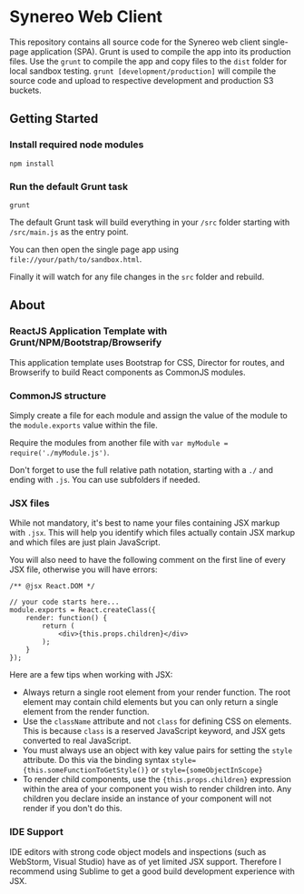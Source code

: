 # Synereo Web Client

This repository contains all source code for the Synereo web client single-page application (SPA). Grunt is used to compile the app into its production files. Use the `grunt` to compile the app and copy files to the `dist` folder for local sandbox testing. `grunt [development/production]` will compile the source code and upload to respective development and production S3 buckets.

## Getting Started
### Install required node modules

`npm install`

### Run the default Grunt task

`grunt`

The default Grunt task will build everything in your `/src` folder starting with `/src/main.js` as the entry point.

You can then open the single page app using `file://your/path/to/sandbox.html`.

Finally it will watch for any file changes in the `src` folder and rebuild.

## About
### ReactJS Application Template with Grunt/NPM/Bootstrap/Browserify

This application template uses Bootstrap for CSS, Director for routes, and Browserify to build React components as CommonJS modules.

### CommonJS structure

Simply create a file for each module and assign the value of the module to the `module.exports` value within the file.

Require the modules from another file with `var myModule = require('./myModule.js')`.

Don't forget to use the full relative path notation, starting with a `./` and ending with `.js`. You can use subfolders if needed.

### JSX files

While not mandatory, it's best to name your files containing JSX markup with `.jsx`. This will help you identify which files actually contain JSX markup and which files are just plain JavaScript.

You will also need to have the following comment on the first line of every JSX file, otherwise you will have errors:

    /** @jsx React.DOM */
    
    // your code starts here...
    module.exports = React.createClass({
        render: function() {
            return (
                <div>{this.props.children}</div>
            );
        }
    });

Here are a few tips when working with JSX:

- Always return a single root element from your render function. The root element may contain child elements but you can only return a single element from the render function.
- Use the `className` attribute and not `class` for defining CSS on elements. This is because `class` is a reserved JavaScript keyword, and JSX gets converted to real JavaScript.
- You must always use an object with key value pairs for setting the `style` attribute. Do this via the binding syntax `style={this.someFunctionToGetStyle()}` or `style={someObjectInScope}`
- To render child components, use the `{this.props.children}` expression within the area of your component you wish to render children into. Any children you declare inside an instance of your component will not render if you don't do this.

### IDE Support

IDE editors with strong code object models and inspections (such as WebStorm, Visual Studio) have as of yet limited JSX support. Therefore I recommend using Sublime to get a good build development experience with JSX.